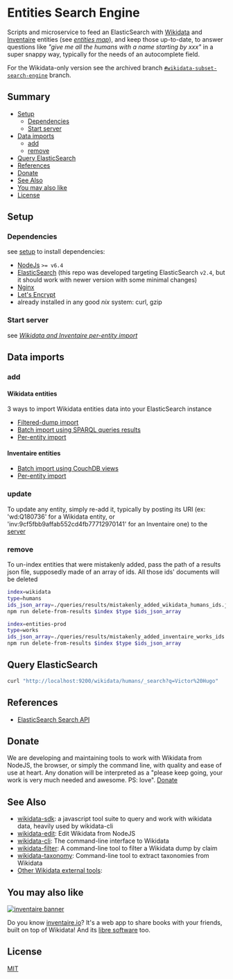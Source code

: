 # Entities Search Engine

Scripts and microservice to feed an ElasticSearch with [Wikidata](https://wikidata.org) and [Inventaire](https://inventaire.io) entities (see *[entities map](https://inventaire.github.io/entities-map/)*), and keep those up-to-date, to answer questions like *"give me all the humans with a name starting by xxx"* in a super snappy way, typically for the needs of an autocomplete field.

For the Wikidata-only version see the archived branch  [`#wikidata-subset-search-engine`](https://github.com/inventaire/entities-search-engine/tree/wikidata-subset-search-engine) branch.

## Summary
<!-- START doctoc generated TOC please keep comment here to allow auto update -->
<!-- DON'T EDIT THIS SECTION, INSTEAD RE-RUN doctoc TO UPDATE -->


- [Setup](#setup)
  - [Dependencies](#dependencies)
  - [Start server](#start-server)
- [Data imports](#data-imports)
  - [add](#add)
  - [remove](#remove)
- [Query ElasticSearch](#query-elasticsearch)
- [References](#references)
- [Donate](#donate)
- [See Also](#see-also)
- [You may also like](#you-may-also-like)
- [License](#license)

<!-- END doctoc generated TOC please keep comment here to allow auto update -->

## Setup

### Dependencies
see [setup](./SETUP.md) to install dependencies:
* [NodeJs](http://nodejs.org/) `>= v6.4`
* [ElasticSearch](https://www.elastic.co/fr/products/elasticsearch) (this repo was developed targeting ElasticSearch `v2.4`, but it should work with newer version with some minimal changes)
* [Nginx](http://nginx.org/en/)
* [Let's Encrypt](http://letsencrypt.org/)
* already installed in any good *nix* system: curl, gzip

### Start server
see *[Wikidata and Inventaire per-entity import](./docs/wikidata_and_inventaire_per_entity_import.md)*

## Data imports

### add

#### Wikidata entities
3 ways to import Wikidata entities data into your ElasticSearch instance
* [Filtered-dump import](./docs/wikidata_filtered_dump_import.md)
* [Batch import using SPARQL queries results](./docs/wikidata_batch_import_using_sparql_queries_results.md)
* [Per-entity import](./docs/wikidata_and_inventaire_per_entity_import.md)

#### Inventaire entities
* [Batch import using CouchDB views](./docs/inventaire_batch_import_using_couch_db_views.md)
* [Per-entity import](./docs/wikidata_and_inventaire_per_entity_import.md)

### update
To update any entity, simply re-add it, typically by posting its URI (ex: 'wd:Q180736' for a Wikidata entity, or 'inv:9cf5fbb9affab552cd4fb77712970141' for an Inventaire one) to the [server](./docs/wikidata_and_inventaire_per_entity_import.md)

### remove
To un-index entities that were mistakenly added, pass the path of a results json file, supposedly made of an array of ids. All those ids' documents will be deleted
```sh
index=wikidata
type=humans
ids_json_array=./queries/results/mistakenly_added_wikidata_humans_ids.json
npm run delete-from-results $index $type $ids_json_array

index=entities-prod
type=works
ids_json_array=./queries/results/mistakenly_added_inventaire_works_ids.json
npm run delete-from-results $index $type $ids_json_array
```

## Query ElasticSearch
```sh
curl "http://localhost:9200/wikidata/humans/_search?q=Victor%20Hugo"
```

## References
* [ElasticSearch Search API](https://www.elastic.co/guide/en/elasticsearch/reference/current/search-search.html)

## Donate

We are developing and maintaining tools to work with Wikidata from NodeJS, the browser, or simply the command line, with quality and ease of use at heart. Any donation will be interpreted as a "please keep going, your work is very much needed and awesome. PS: love". [Donate](https://liberapay.com/WikidataJS)

## See Also
* [wikidata-sdk](https://github.com/maxlath/wikidata-sdk): a javascript tool suite to query and work with wikidata data, heavily used by wikidata-cli
* [wikidata-edit](https://www.npmjs.com/package/wikidata-edit): Edit Wikidata from NodeJS
* [wikidata-cli](https://www.npmjs.com/package/wikidata-cli): The command-line interface to Wikidata
* [wikidata-filter](https://npmjs.com/package/wikidata-filter): A command-line tool to filter a Wikidata dump by claim
* [wikidata-taxonomy](https://github.com/nichtich/wikidata-taxonomy): Command-line tool to extract taxonomies from Wikidata
* [Other Wikidata external tools](https://www.wikidata.org/wiki/Wikidata:Tools/External_tools):

## You may also like

[![inventaire banner](https://inventaire.io/public/images/inventaire-brittanystevens-13947832357-CC-BY-lighter-blue-4-banner-500px.png)](https://inventaire.io)

Do you know [inventaire.io](https://inventaire.io/)? It's a web app to share books with your friends, built on top of Wikidata! And its [libre software](http://github.com/inventaire/inventaire) too.

## License
[MIT](LICENSE.md)
